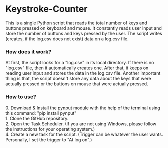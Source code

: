 # Keystroke-Counter
This is a single Python script that reads the total number of keys and buttons pressed on keyboard and mouse. It constantly reads user input and store the number of buttons and keys pressed by the user. The script writes (creates, if the log.csv does not exist) data on a log.csv file.

<h3>How does it work?</h3>
At first, the script looks for a "log.csv" in its local directory. If there is no "log.csv" file, then it automatically creates one. After that, it keeps on reading user input and stores the data in the log.csv file. Another important thing is that, the script doesn't store any data about the keys that were actually pressed or the buttons on mouse that were actually pressed.

<h3>How to use?</h3>
0. Download & Install the pynput module with the help of the terminal using this command: "pip install pynput"<br> 
1. Clone the GitHub repository.<br>
2. Open the Task Scheduler. (If you are not using Windows, please follow the instructions for your operating system.)<br>
4. Create a new task for the script. (Trigger can be whatever the user wants. Personally, I set the trigger to "At log on".)<br>
